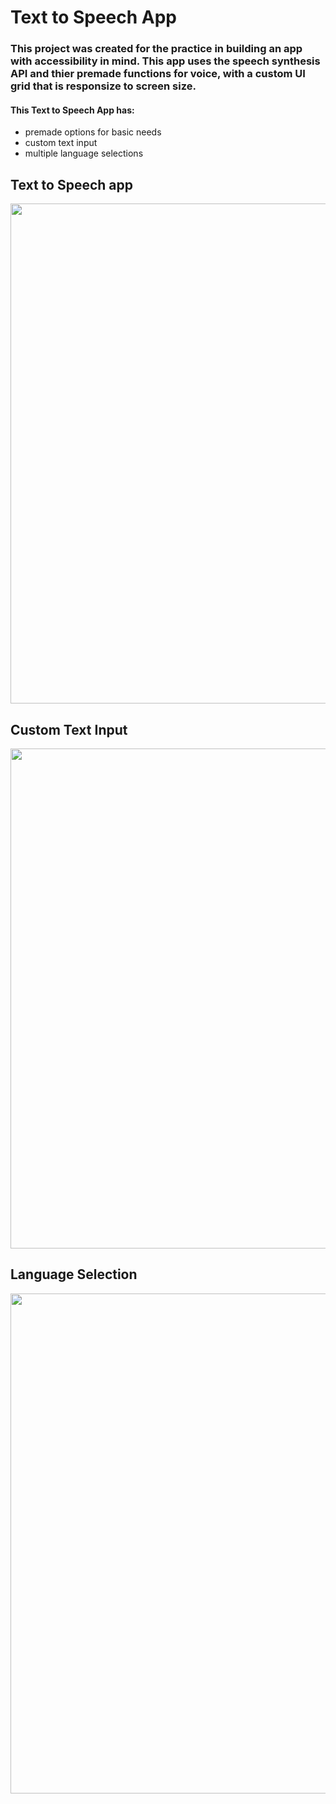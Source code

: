 # Text to Speech App

### This project was created for the practice in building an app with accessibility in mind. This app uses the speech synthesis API and thier premade functions for voice, with a custom UI grid that is responsize to screen size.

#### This Text to Speech App has:

- premade options for basic needs
- custom text input
- multiple language selections

## Text to Speech app

<img src="https://imgur.com/3C9pBBC.png" width="800">

## Custom Text Input

<img src="https://imgur.com/07IgYK1.png" width="800">

## Language Selection

<img src="https://imgur.com/U09Haxv.png" width="800">

